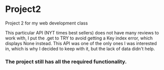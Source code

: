 # Project2
Project 2 for my web development class

 This particular API (NYT times best sellers) does not have many reviews to work with, I put the .get to TRY to avoid getting a Key index error, which displays None instead.
 This API was one of the only ones I was interested in, which is why I decided to keep with it, but the lack of data didn't help. 

### The project still has all the required functionality.
